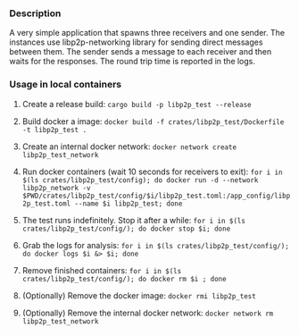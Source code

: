 ### Description

A very simple application that spawns three receivers and one sender.
The instances use libp2p-networking library for sending direct messages between them.
The sender sends a message to each receiver and then waits for the responses.
The round trip time is reported in the logs.

### Usage in local containers

1. Create a release build:
`cargo build -p libp2p_test --release`

2. Build docker a image:
`docker build -f crates/libp2p_test/Dockerfile -t libp2p_test .`

3. Create an internal docker network:
`docker network create libp2p_test_network`

4. Run docker containers (wait 10 seconds for receivers to exit):
`for i in $(ls crates/libp2p_test/config); do docker run -d --network libp2p_network -v $PWD/crates/libp2p_test/config/$i/libp2p_test.toml:/app_config/libp2p_test.toml --name $i libp2p_test; done`

5. The test runs indefinitely. Stop it after a while:
`for i in $(ls crates/libp2p_test/config/); do docker stop $i; done`

6. Grab the logs for analysis:
`for i in $(ls crates/libp2p_test/config/); do docker logs $i &> $i; done`

6. Remove finished containers:
`for i in $(ls crates/libp2p_test/config/); do docker rm $i ; done`

7. (Optionally) Remove the docker image:
`docker rmi libp2p_test`

8. (Optionally) Remove the internal docker network:
`docker network rm libp2p_test_network`
